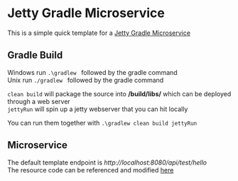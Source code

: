 Jetty Gradle Microservice
=====

This is a simple quick template for a <a href="https://github.com/benkauffman/java-gradle-jetty-webservice">Jetty Gradle Microservice</a>

Gradle Build
-----
Windows run `.\gradlew ` followed by the gradle command 
<br>Unix run `./gradlew ` followed by the gradle command

`clean build` will package the source into <b>/build/libs/</b> which can be deployed through a web server
<br>`jettyRun` will spin up a jetty webserver that you can hit locally 

You can run them together with `.\gradlew clean build jettyRun`

Microservice
------------
The default template endpoint is <i>http://localhost:8080/api/test/hello</i> 
<br>The resource code can be referenced and modified <a href="https://github.com/benkauffman/java-gradle-jetty-webservice/blob/master/src/main/java/com/krashidbuilt/jetty/resource/TemplateResource.java">here</a>

